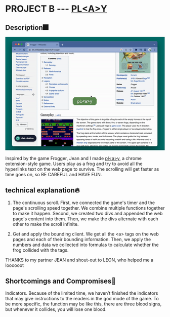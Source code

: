 # PROJECT B --- [PL\<A\>Y](https://github.com/lindashao1220/abc2022/raw/master/ProjectB%20done/projectB%20done.zip)

## Description🎆 
![alt text](https://github.com/lindashao1220/abc2022/blob/master/ProjectB%20done/froggy.gif)

Inspired by the game Frogger, Jean and I made [pl\<a\>y](https://github.com/lindashao1220/abc2022/raw/master/ProjectB%20done/projectB%20done.zip), a chrome extension-style game. Users play as a frog and try to avoid all the hyperlinks text on the web page to survive. The scrolling will get faster as time goes on, so BE CAREFUL and HAVE FUN.

 
## technical explanation🔥
1. The continuous scroll.
First, we connected the game's timer and the page's scrolling speed together. We combine multiple functions together to make it happen. Second, we created two divs and appended the web page's content into them. Then, we make the divs alternate with each other to make the scroll infinite.

2. Get and apply the bounding client.
We get all the \<a\> tags on the web pages and each of their bounding information. Then, we apply the numbers and data we collected into formulas to calculate whether the frog collided with the tags.


THANKS to my partner JEAN and shout-out to LEON, who helped me a loooooot

## Shortcomings and Compromises🎇
Indicators. Because of the limited time, we haven’t finished the indicators that may give instructions to the readers in the god mode of the game. To be more specific, the function may be like this, there are three blood signs, but whenever it collides, you will lose one blood.  

